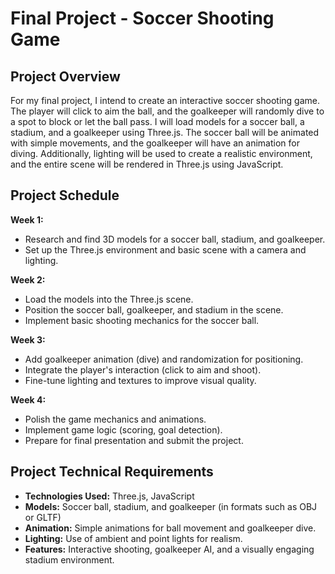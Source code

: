# Final Project - Soccer Shooting Game

## Project Overview
For my final project, I intend to create an interactive soccer shooting game. The player will click to aim the ball, and the goalkeeper will randomly dive to a spot to block or let the ball pass. I will load models for a soccer ball, a stadium, and a goalkeeper using Three.js. The soccer ball will be animated with simple movements, and the goalkeeper will have an animation for diving. Additionally, lighting will be used to create a realistic environment, and the entire scene will be rendered in Three.js using JavaScript.

## Project Schedule

**Week 1:**  
- Research and find 3D models for a soccer ball, stadium, and goalkeeper.  
- Set up the Three.js environment and basic scene with a camera and lighting.

**Week 2:**  
- Load the models into the Three.js scene.  
- Position the soccer ball, goalkeeper, and stadium in the scene.  
- Implement basic shooting mechanics for the soccer ball.

**Week 3:**  
- Add goalkeeper animation (dive) and randomization for positioning.  
- Integrate the player's interaction (click to aim and shoot).  
- Fine-tune lighting and textures to improve visual quality.

**Week 4:**  
- Polish the game mechanics and animations.  
- Implement game logic (scoring, goal detection).  
- Prepare for final presentation and submit the project.

## Project Technical Requirements
- **Technologies Used:** Three.js, JavaScript  
- **Models:** Soccer ball, stadium, and goalkeeper (in formats such as OBJ or GLTF)  
- **Animation:** Simple animations for ball movement and goalkeeper dive.  
- **Lighting:** Use of ambient and point lights for realism.  
- **Features:** Interactive shooting, goalkeeper AI, and a visually engaging stadium environment.
